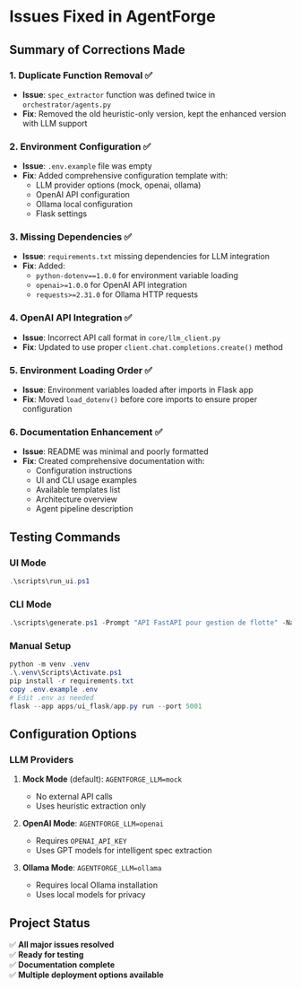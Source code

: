 # Issues Fixed in AgentForge

## Summary of Corrections Made

### 1. **Duplicate Function Removal** ✅
- **Issue**: `spec_extractor` function was defined twice in `orchestrator/agents.py`
- **Fix**: Removed the old heuristic-only version, kept the enhanced version with LLM support

### 2. **Environment Configuration** ✅
- **Issue**: `.env.example` file was empty
- **Fix**: Added comprehensive configuration template with:
  - LLM provider options (mock, openai, ollama)
  - OpenAI API configuration
  - Ollama local configuration
  - Flask settings

### 3. **Missing Dependencies** ✅
- **Issue**: `requirements.txt` missing dependencies for LLM integration
- **Fix**: Added:
  - `python-dotenv==1.0.0` for environment variable loading
  - `openai>=1.0.0` for OpenAI API integration
  - `requests>=2.31.0` for Ollama HTTP requests

### 4. **OpenAI API Integration** ✅
- **Issue**: Incorrect API call format in `core/llm_client.py`
- **Fix**: Updated to use proper `client.chat.completions.create()` method

### 5. **Environment Loading Order** ✅
- **Issue**: Environment variables loaded after imports in Flask app
- **Fix**: Moved `load_dotenv()` before core imports to ensure proper configuration

### 6. **Documentation Enhancement** ✅
- **Issue**: README was minimal and poorly formatted
- **Fix**: Created comprehensive documentation with:
  - Configuration instructions
  - UI and CLI usage examples
  - Available templates list
  - Architecture overview
  - Agent pipeline description

## Testing Commands

### UI Mode
```powershell
.\scripts\run_ui.ps1
```

### CLI Mode
```powershell
.\scripts\generate.ps1 -Prompt "API FastAPI pour gestion de flotte" -Name "fleet-api"
```

### Manual Setup
```powershell
python -m venv .venv
.\.venv\Scripts\Activate.ps1
pip install -r requirements.txt
copy .env.example .env
# Edit .env as needed
flask --app apps/ui_flask/app.py run --port 5001
```

## Configuration Options

### LLM Providers
1. **Mock Mode** (default): `AGENTFORGE_LLM=mock`
   - No external API calls
   - Uses heuristic extraction only

2. **OpenAI Mode**: `AGENTFORGE_LLM=openai`
   - Requires `OPENAI_API_KEY`
   - Uses GPT models for intelligent spec extraction

3. **Ollama Mode**: `AGENTFORGE_LLM=ollama`
   - Requires local Ollama installation
   - Uses local models for privacy

## Project Status
✅ **All major issues resolved**  
✅ **Ready for testing**  
✅ **Documentation complete**  
✅ **Multiple deployment options available**
